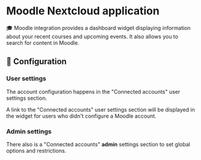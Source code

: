 # Moodle Nextcloud application

🎓 Moodle integration provides a dashboard widget displaying information about your recent courses and upcoming events.
It also allows you to search for content in Moodle.

## 🔧 Configuration

### User settings

The account configuration happens in the "Connected accounts" user settings section.

A link to the "Connected accounts" user settings section will be displayed in the widget for users who didn't configure a Moodle account.

### Admin settings

There also is a "Connected accounts" **admin** settings section to set global options and restrictions.